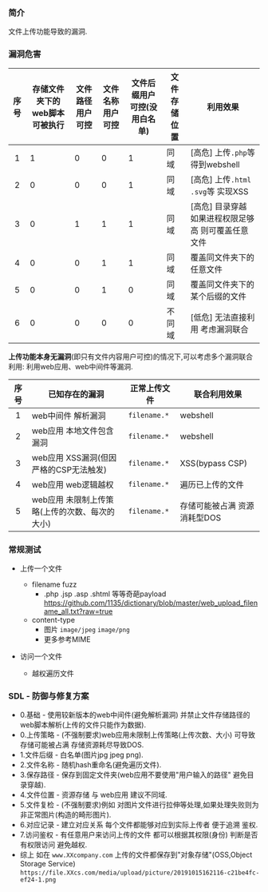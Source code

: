 ### 简介

文件上传功能导致的漏洞.

### 漏洞危害

|序号|存储文件夹下的web脚本可被执行|文件路径用户可控|文件名称用户可控|文件后缀用户可控(没用白名单)|文件存储位置|利用效果|
|:-:|-|-|-|-|-|----|
|1|1|0|0|1|同域| [高危] 上传`.php`等 得到webshell|
|2|0|0|0|1|同域| [高危] 上传`.html` `.svg`等 实现XSS|
|3|0|1|1|1|同域|[高危] 目录穿越 如果进程权限足够高 则可覆盖任意文件|
|4|0|0|1|1|同域|覆盖同文件夹下的任意文件|
|5|0|0|1|0|同域|覆盖同文件夹下的某个后缀的文件|
|6|0|0|0|0|不同域|[低危] 无法直接利用 考虑漏洞联合|

**上传功能本身无漏洞**(即只有文件内容用户可控)的情况下,可以考虑多个漏洞联合利用: 利用web应用、web中间件等漏洞.

|序号|已知存在的漏洞|正常上传文件|联合利用效果|
|:--:|---|---|---|
|1|web中间件 解析漏洞|`filename.*`|webshell|
|2|web应用 本地文件包含漏洞|`filename.*`|webshell|
|3|web应用 XSS漏洞(但因严格的CSP无法触发)|`filename.*`| XSS(bypass CSP)|
|4|web应用 web逻辑越权|`filename.*` |遍历已上传的文件|
|5|web应用 未限制上传策略(上传的次数、每次的大小)|`filename.*` |存储可能被占满 资源消耗型DOS|

### 常规测试

* 上传一个文件
  * filename fuzz
    * .php .jsp .asp .shtml 等等奇葩payload https://github.com/1135/dictionary/blob/master/web_upload_filename_all.txt?raw=true
  * content-type
    * 图片 `image/jpeg` `image/png`
    * 更多参考MIME

* 访问一个文件
  * 越权遍历文件

### SDL - 防御与修复方案

* 0.基础 - 使用较新版本的web中间件(避免解析漏洞) 并禁止文件存储路径的web脚本解析(上传的文件只能作为数据).
* 0.上传策略 - (不强制要求)web应用未限制上传策略(上传次数、大小) 可导致存储可能被占满 存储资源耗尽导致DOS.
* 1.文件后缀 - 白名单(图片jpg jpeg png).
* 2.文件名称 - 随机hash重命名(避免遍历文件).
* 3.保存路径 - 保存到固定文件夹(web应用不要使用"用户输入的路径" 避免目录穿越).
* 4.文件位置 - 资源存储 与 web应用 建议不同域.
* 5.文件复检 - (不强制要求)例如 对图片文件进行拉伸等处理,如果处理失败则为非正常图片(构造的畸形图片).
* 6.对应记录 - 建立对应关系 每个文件都能够对应到实际上传者 便于追溯 鉴权.
* 7.访问鉴权 - 有任意用户来访问上传的文件 都可以根据其权限(身份) 判断是否有权限访问 避免越权.
* 综上 如在 `www.XXcompany.com` 上传的文件都保存到"对象存储"(OSS,Object Storage Service) `https://file.XXcs.com/media/upload/picture/20191015162116-c21be4fc-ef24-1.png`
